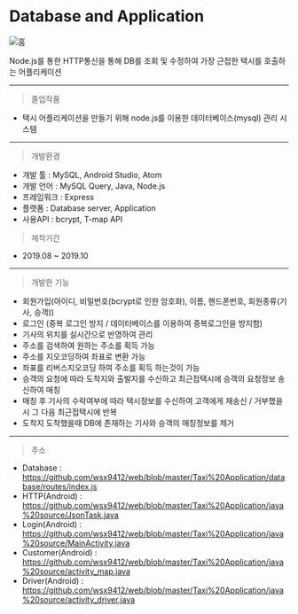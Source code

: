 # Database and Application
![홈](https://github.com/wsx9412/web/blob/master/Taxi%20Application/picture/taxi.png?raw=true)

Node.js를 통한 HTTP통신을 통해 DB를 조회 및 수정하여 가장 근접한 택시를 호출하는 어플리케이션

---

> 졸업작품

  - 택시 어플리케이션을 만들기 위해 node.js를 이용한 데이터베이스(mysql) 관리 시스템  
---

> 개발환경

  - 개발 툴 : MySQL, Android Studio, Atom
  - 개발 언어 : MySQL Query, Java, Node.js
  - 프레임워크 : Express
  - 플랫폼 : Database server, Application
  - 사용API : bcrypt, T-map API  

> 제작기간
  - 2019.08 ~ 2019.10  

---
> 개발한 기능

  - 회원가입(아이디, 비밀번호(bcrypt로 인한 암호화), 이름, 핸드폰번호, 회원종류(기사, 승객))  
  - 로그인 (중복 로그인 방지 / 데이터베이스를 이용하여 중복로그인을 방지함)  
  - 기사의 위치를 실시간으로 반영하여 관리   
  - 주소를 검색하여 원하는 주소를 획득 가능  
  - 주소를 지오코딩하여 좌표로 변환 가능  
  - 좌표를 리버스지오코딩 하여 주소를 획득 하는것이 가능  
  - 승객의 요청에 따라 도착지와 출발지를 수신하고 최근접택시에 승객의 요청정보 송신하여 매칭  
  - 매칭 후 기사의 수락여부에 따라 택시정보를 수신하여 고객에게 재송신 / 거부했을 시 그 다음 최근접택시에 반복  
  - 도착지 도착했을때 DB에 존재하는 기사와 승객의 매칭정보를 제거  

---

> 주소
 - Database : <https://github.com/wsx9412/web/blob/master/Taxi%20Application/database/routes/index.js>
 - HTTP(Android) : <https://github.com/wsx9412/web/blob/master/Taxi%20Application/java%20source/JsonTask.java>
 - Login(Android) : <https://github.com/wsx9412/web/blob/master/Taxi%20Application/java%20source/MainActivity.java>
 - Customer(Android) : <https://github.com/wsx9412/web/blob/master/Taxi%20Application/java%20source/activity_map.java>
 - Driver(Android) : <https://github.com/wsx9412/web/blob/master/Taxi%20Application/java%20source/activity_driver.java>
